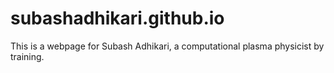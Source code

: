 # subashadhikari.github.io
This is a webpage for Subash Adhikari, a computational plasma physicist by training. 
